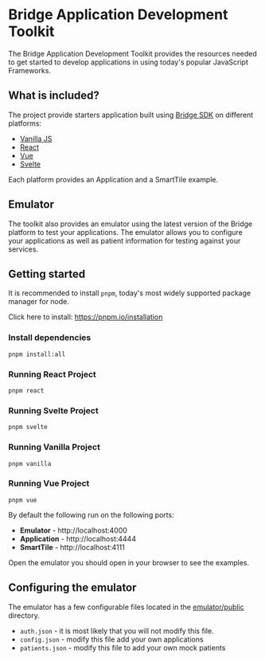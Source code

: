 # Bridge Application Development Toolkit

The Bridge Application Development Toolkit provides the resources needed to get started to develop applications in using
today's popular JavaScript Frameworks.

## What is included?

The project provide starters application built using [Bridge SDK](https://arrowhealth.github.io/bridge-sdk/) on different platforms:

- [Vanilla JS](vanilla)
- [React](react)
- [Vue](vue)
- [Svelte](svelte)

Each platform provides an Application and a SmartTile example.

## Emulator

The toolkit also provides an emulator using the latest version of the Bridge platform to test your applications. The emulator
allows you to configure your applications as well as patient information for testing against your services.

## Getting started

It is recommended to install `pnpm`, today's most widely supported package manager for node.

Click here to install: https://pnpm.io/installation

### Install dependencies

```shell
pnpm install:all
```

### Running React Project

```shell
pnpm react
```

### Running Svelte Project

```shell
pnpm svelte
```

### Running Vanilla Project

```shell
pnpm vanilla
```

### Running Vue Project

```shell
pnpm vue
```

By default the following run on the following ports:

* **Emulator** -  http://localhost:4000
* **Application** - http://localhost:4444
* **SmartTile** - http://localhost:4111

Open the emulator you should open in your browser to see the examples.


## Configuring the emulator

The emulator has a few configurable files located in the [emulator/public](emulator/public) directory.

* `auth.json` - it is most likely that you will not modify this file.
* `config.json` - modify this file add your own applications
* `patients.json` - modify this file to add your own mock patients
